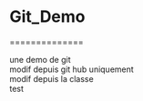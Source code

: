 # Git_Demo 
==============


une demo de git <br>
modif depuis git hub uniquement <br>
modif depuis la classe <br>
test 
